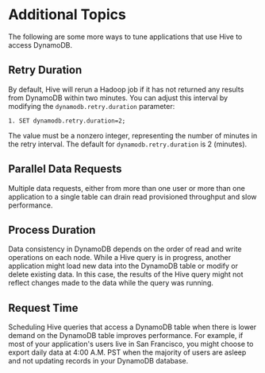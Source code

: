 # Additional Topics<a name="EMRforDynamoDB.PerformanceTuning.Misc"></a>

The following are some more ways to tune applications that use Hive to access DynamoDB\.

## Retry Duration<a name="w60aac36c11c21c19b5"></a>

By default, Hive will rerun a Hadoop job if it has not returned any results from DynamoDB within two minutes\. You can adjust this interval by modifying the `dynamodb.retry.duration` parameter:

```
1. SET dynamodb.retry.duration=2;    
```

The value must be a nonzero integer, representing the number of minutes in the retry interval\. The default for `dynamodb.retry.duration` is 2 \(minutes\)\.

## Parallel Data Requests<a name="w60aac36c11c21c19b7"></a>

Multiple data requests, either from more than one user or more than one application to a single table can drain read provisioned throughput and slow performance\. 

## Process Duration<a name="w60aac36c11c21c19b9"></a>

Data consistency in DynamoDB depends on the order of read and write operations on each node\. While a Hive query is in progress, another application might load new data into the DynamoDB table or modify or delete existing data\. In this case, the results of the Hive query might not reflect changes made to the data while the query was running\. 

## Request Time<a name="w60aac36c11c21c19c11"></a>

Scheduling Hive queries that access a DynamoDB table when there is lower demand on the DynamoDB table improves performance\. For example, if most of your application's users live in San Francisco, you might choose to export daily data at 4:00 A\.M\. PST when the majority of users are asleep and not updating records in your DynamoDB database\. 